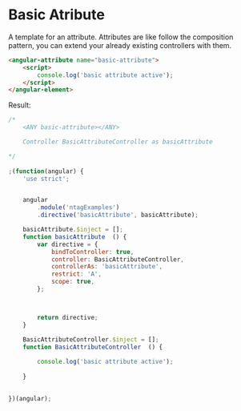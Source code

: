 Basic Atribute
==============

A template for an attribute.
Attributes are like follow the composition pattern, you can extend your already existing controllers with them.

```html
<angular-attribute name="basic-attribute">
    <script>
        console.log('basic attribute active');
    </script>
</angular-element>
```

Result:

```javascript
/*
	<ANY basic-attribute></ANY>

	Controller BasicAttributeController as basicAttribute

*/
 
;(function(angular) {
	'use strict';


	angular
		.module('ntagExamples')
		.directive('basicAttribute', basicAttribute);

	basicAttribute.$inject = [];
	function basicAttribute  () {
		var directive = {
			bindToController: true,
			controller: BasicAttributeController,
			controllerAs: 'basicAttribute',
			restrict: 'A',
			scope: true,
		};



		return directive;
	}

	BasicAttributeController.$inject = [];
	function BasicAttributeController  () {
		
        console.log('basic attribute active');
    
	}

 
})(angular);
```
